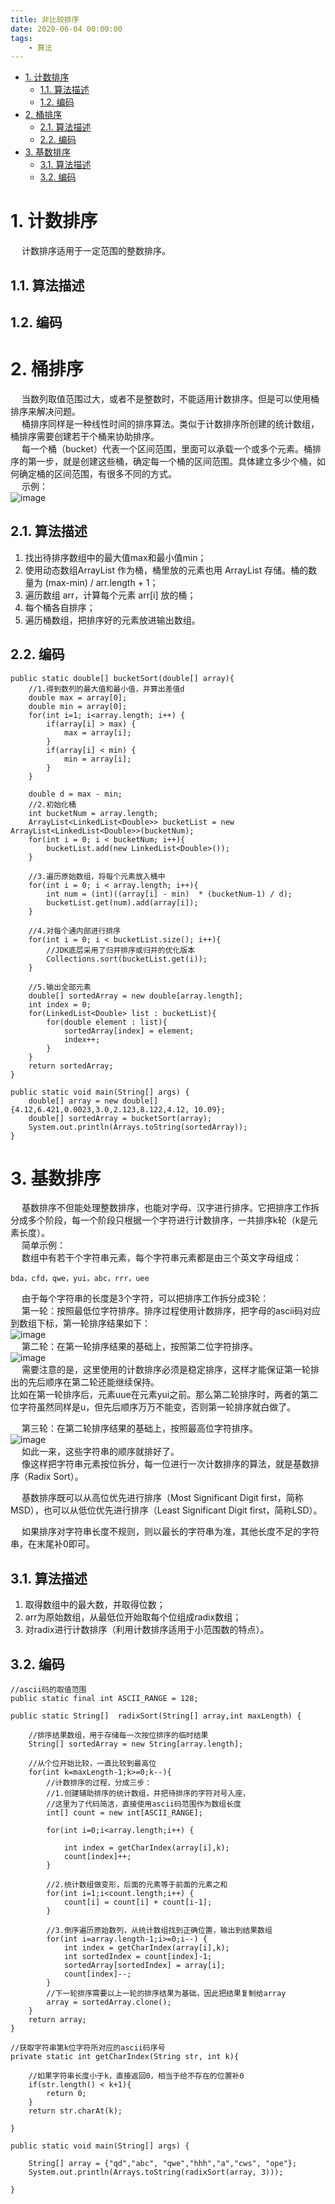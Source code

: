 ```yaml
---
title: 非比较排序  
date: 2020-06-04 00:00:00
tags:
    - 算法
---
```


<!-- TOC -->

- [1. 计数排序](#1-计数排序)
    - [1.1. 算法描述](#11-算法描述)
    - [1.2. 编码](#12-编码)
- [2. 桶排序](#2-桶排序)
    - [2.1. 算法描述](#21-算法描述)
    - [2.2. 编码](#22-编码)
- [3. 基数排序](#3-基数排序)
    - [3.1. 算法描述](#31-算法描述)
    - [3.2. 编码](#32-编码)

<!-- /TOC -->

# 1. 计数排序  
&emsp; 计数排序适用于一定范围的整数排序。

## 1.1. 算法描述  

## 1.2. 编码  


# 2. 桶排序  
&emsp; 当数列取值范围过大，或者不是整数时，不能适用计数排序。但是可以使用桶排序来解决问题。  
&emsp; 桶排序同样是一种线性时间的排序算法。类似于计数排序所创建的统计数组，桶排序需要创建若干个桶来协助排序。  
&emsp; 每一个桶（bucket）代表一个区间范围，里面可以承载一个或多个元素。桶排序的第一步，就是创建这些桶，确定每一个桶的区间范围。具体建立多少个桶，如何确定桶的区间范围，有很多不同的方式。  
&emsp; 示例：  
![image](https://gitee.com/wt1814/pic-host/raw/master/images/java/function/function-7.png)  

## 2.1. 算法描述
1. 找出待排序数组中的最大值max和最小值min；
2. 使用动态数组ArrayList 作为桶，桶里放的元素也用 ArrayList 存储。桶的数量为 (max-min) / arr.length + 1；
3. 遍历数组 arr，计算每个元素 arr[i] 放的桶；
4. 每个桶各自排序；
5. 遍历桶数组，把排序好的元素放进输出数组。

## 2.2. 编码

```
public static double[] bucketSort(double[] array){
    //1.得到数列的最大值和最小值，并算出差值d
    double max = array[0];
    double min = array[0];
    for(int i=1; i<array.length; i++) {
        if(array[i] > max) {
            max = array[i];
        }
        if(array[i] < min) {
            min = array[i];
        }
    }

    double d = max - min;
    //2.初始化桶
    int bucketNum = array.length;
    ArrayList<LinkedList<Double>> bucketList = new ArrayList<LinkedList<Double>>(bucketNum);
    for(int i = 0; i < bucketNum; i++){
        bucketList.add(new LinkedList<Double>());
    }

    //3.遍历原始数组，将每个元素放入桶中
    for(int i = 0; i < array.length; i++){
        int num = (int)((array[i] - min)  * (bucketNum-1) / d);
        bucketList.get(num).add(array[i]);
    }

    //4.对每个通内部进行排序
    for(int i = 0; i < bucketList.size(); i++){
        //JDK底层采用了归并排序或归并的优化版本
        Collections.sort(bucketList.get(i));
    }

    //5.输出全部元素
    double[] sortedArray = new double[array.length];
    int index = 0;
    for(LinkedList<Double> list : bucketList){
        for(double element : list){
            sortedArray[index] = element;
            index++;
        }
    }
    return sortedArray;
}

public static void main(String[] args) {
    double[] array = new double[] {4.12,6.421,0.0023,3.0,2.123,8.122,4.12, 10.09};
    double[] sortedArray = bucketSort(array);
    System.out.println(Arrays.toString(sortedArray));
}
```  

# 3. 基数排序  
&emsp; 基数排序不但能处理整数排序，也能对字母、汉字进行排序。它把排序工作拆分成多个阶段，每一个阶段只根据一个字符进行计数排序，一共排序k轮（k是元素长度）。  
&emsp; 简单示例：  
&emsp; 数组中有若干个字符串元素，每个字符串元素都是由三个英文字母组成：  

    bda，cfd，qwe，yui，abc，rrr，uee  
&emsp; 由于每个字符串的长度是3个字符，可以把排序工作拆分成3轮：  
&emsp; 第一轮：按照最低位字符排序。排序过程使用计数排序，把字母的ascii码对应到数组下标，第一轮排序结果如下：  
![image](https://gitee.com/wt1814/pic-host/raw/master/images/java/function/function-8.png)  
&emsp; 第二轮：在第一轮排序结果的基础上，按照第二位字符排序。  
![image](https://gitee.com/wt1814/pic-host/raw/master/images/java/function/function-9.png)  
&emsp; 需要注意的是，这里使用的计数排序必须是稳定排序，这样才能保证第一轮排出的先后顺序在第二轮还能继续保持。  
比如在第一轮排序后，元素uue在元素yui之前。那么第二轮排序时，两者的第二位字符虽然同样是u，但先后顺序万万不能变，否则第一轮排序就白做了。  

&emsp; 第三轮：在第二轮排序结果的基础上，按照最高位字符排序。   
![image](https://gitee.com/wt1814/pic-host/raw/master/images/java/function/function-10.png)  
&emsp; 如此一来，这些字符串的顺序就排好了。  
&emsp; 像这样把字符串元素按位拆分，每一位进行一次计数排序的算法，就是基数排序（Radix Sort）。  

&emsp; 基数排序既可以从高位优先进行排序（Most Significant Digit first，简称MSD），也可以从低位优先进行排序（Least Significant Digit first，简称LSD）。  

&emsp; 如果排序对字符串长度不规则，则以最长的字符串为准，其他长度不足的字符串，在末尾补0即可。  

## 3.1. 算法描述  
1. 取得数组中的最大数，并取得位数；
2. arr为原始数组，从最低位开始取每个位组成radix数组；
3. 对radix进行计数排序（利用计数排序适用于小范围数的特点）。

## 3.2. 编码  

```
//ascii码的取值范围
public static final int ASCII_RANGE = 128;

public static String[]  radixSort(String[] array,int maxLength) {

    //排序结果数组，用于存储每一次按位排序的临时结果
    String[] sortedArray = new String[array.length];

    //从个位开始比较，一直比较到最高位
    for(int k=maxLength-1;k>=0;k--){
        //计数排序的过程，分成三步：
        //1.创建辅助排序的统计数组，并把待排序的字符对号入座，
        //这里为了代码简洁，直接使用ascii码范围作为数组长度
        int[] count = new int[ASCII_RANGE];

        for(int i=0;i<array.length;i++) {

            int index = getCharIndex(array[i],k);
            count[index]++;
        }

        //2.统计数组做变形，后面的元素等于前面的元素之和
        for(int i=1;i<count.length;i++) {
            count[i] = count[i] + count[i-1];
        }

        //3.倒序遍历原始数列，从统计数组找到正确位置，输出到结果数组
        for(int i=array.length-1;i>=0;i--) {
            int index = getCharIndex(array[i],k);
            int sortedIndex = count[index]-1;
            sortedArray[sortedIndex] = array[i];
            count[index]--;
        }
        //下一轮排序需要以上一轮的排序结果为基础，因此把结果复制给array
        array = sortedArray.clone();
    }
    return array;
}

//获取字符串第k位字符所对应的ascii码序号
private static int getCharIndex(String str, int k){

    //如果字符串长度小于k，直接返回0，相当于给不存在的位置补0
    if(str.length() < k+1){
        return 0;
    }
    return str.charAt(k);

}

public static void main(String[] args) {

    String[] array = {"qd","abc", "qwe","hhh","a","cws", "ope"};
    System.out.println(Arrays.toString(radixSort(array, 3)));

}
```




